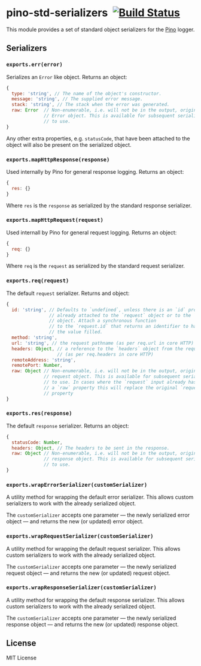 # pino-std-serializers&nbsp;&nbsp;[![Build Status](https://travis-ci.org/pinojs/pino-std-serializers.svg)](https://travis-ci.org/pinojs/pino-std-serializers)

This module provides a set of standard object serializers for the
[Pino](https://getpino.io) logger.

## Serializers

### `exports.err(error)`
Serializes an `Error` like object. Returns an object:

```js
{
  type: 'string', // The name of the object's constructor.
  message: 'string', // The supplied error message.
  stack: 'string', // The stack when the error was generated.
  raw: Error  // Non-enumerable, i.e. will not be in the output, original
              // Error object. This is available for subsequent serializers
              // to use.
}
```

Any other extra properties, e.g. `statusCode`, that have been attached to the
object will also be present on the serialized object.

### `exports.mapHttpResponse(response)`
Used internally by Pino for general response logging. Returns an object:

```js
{
  res: {}
}
```

Where `res` is the `response` as serialized by the standard response serializer.

### `exports.mapHttpRequest(request)`
Used internall by Pino for general request logging. Returns an object:

```js
{
  req: {}
}
```

Where `req` is the `request` as serialized by the standard request serializer.

### `exports.req(request)`
The default `request` serializer. Returns and object:

```js
{
  id: 'string', // Defaults to `undefined`, unless there is an `id` property 
                // already attached to the `request` object or to the `request.info`
                // object. Attach a synchronous function
                // to the `request.id` that returns an identifier to have
                // the value filled.
  method: 'string',
  url: 'string', // the request pathname (as per req.url in core HTTP)
  headers: Object, // a reference to the `headers` object from the request
                   // (as per req.headers in core HTTP)
  remoteAddress: 'string',
  remotePort: Number,
  raw: Object // Non-enumerable, i.e. will not be in the output, original
              // request object. This is available for subsequent serializers
              // to use. In cases where the `request` input already has 
              // a `raw` property this will replace the original `request.raw`
              // property
}
```

### `exports.res(response)`
The default `response` serializer. Returns an object:

```js
{
  statusCode: Number,
  headers: Object, // The headers to be sent in the response.
  raw: Object // Non-enumerable, i.e. will not be in the output, original
              // response object. This is available for subsequent serializers
              // to use.
}
```

### `exports.wrapErrorSerializer(customSerializer)`
A utility method for wrapping the default error serializer. This allows
custom serializers to work with the already serialized object.

The `customSerializer` accepts one parameter — the newly serialized error
object — and returns the new (or updated) error object.

### `exports.wrapRequestSerializer(customSerializer)`
A utility method for wrapping the default request serializer. This allows
custom serializers to work with the already serialized object.

The `customSerializer` accepts one parameter — the newly serialized request
object — and returns the new (or updated) request object.

### `exports.wrapResponseSerializer(customSerializer)`
A utility method for wrapping the default response serializer. This allows
custom serializers to work with the already serialized object.

The `customSerializer` accepts one parameter — the newly serialized response
object — and returns the new (or updated) response object.

## License

MIT License
